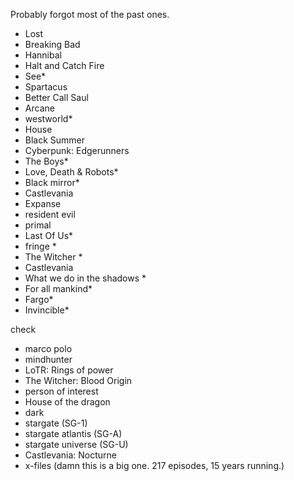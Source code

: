 Probably forgot most of the past ones. 


- Lost
- Breaking Bad
- Hannibal
- Halt and Catch Fire
- See*
- Spartacus
- Better Call Saul
- Arcane
- westworld*
- House
- Black Summer
- Cyberpunk: Edgerunners
- The Boys*
- Love, Death & Robots*
- Black mirror*
- Castlevania
- Expanse
- resident evil
- primal
- Last Of Us*
- fringe *
- The Witcher *
- Castlevania
- What we do in the shadows *
- For all mankind*
- Fargo*
- Invincible*

check

- marco polo
- mindhunter
- LoTR: Rings of power
- The Witcher: Blood Origin
- person of interest
- House of the dragon
- dark
- stargate (SG-1)
- stargate atlantis (SG-A)
- stargate universe (SG-U)
- Castlevania: Nocturne
- x-files (damn this is a big one. 217 episodes, 15 years running.)
